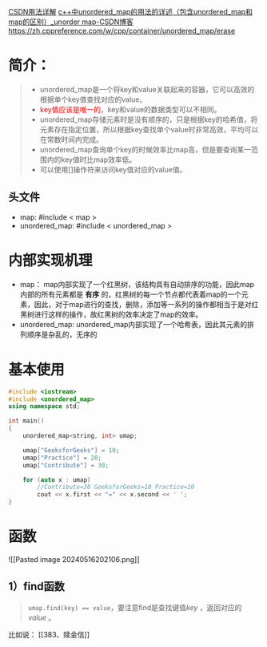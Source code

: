 [CSDN用法详解](https://blog.csdn.net/zou_albert/article/details/106983268)
[c++中unordered_map的用法的详述（包含unordered_map和map的区别）_unorder map-CSDN博客](https://blog.csdn.net/jpc20144055069/article/details/108170073)
https://zh.cppreference.com/w/cpp/container/unordered_map/erase

# 简介：
> - unordered_map是一个将key和value关联起来的容器，它可以高效的根据单个key值查找对应的value。
> - <font color='red'>key值应该是唯一的</font>，key和value的数据类型可以不相同。
> - unordered_map存储元素时是没有顺序的，只是根据key的哈希值，将元素存在指定位置，所以根据key查找单个value时非常高效，平均可以在常数时间内完成。
> - unordered_map查询单个key的时候效率比map高，但是要查询某一范围内的key值时比map效率低。
> - 可以使用[]操作符来访问key值对应的value值。
##  头文件

- map: \#include < map >
- unordered_map: \#include < unordered_map >
# 内部实现机理
 - map： map内部实现了一个红黑树，该结构具有自动排序的功能，因此map内部的所有元素都是 **有序** 的，红黑树的每一个节点都代表着map的一个元素，因此，对于map进行的查找，删除，添加等一系列的操作都相当于是对红黑树进行这样的操作，故红黑树的效率决定了map的效率。
 - unordered_map: unordered_map内部实现了一个哈希表，因此其元素的排列顺序是杂乱的，无序的 

# 基本使用

```c++
#include <iostream>
#include <unordered_map>
using namespace std;

int main()
{
    unordered_map<string, int> umap;

    umap["GeeksforGeeks"] = 10;
    umap["Practice"] = 20;
    umap["Contribute"] = 30;

    for (auto x : umap)
        //Contribute=30 GeeksforGeeks=10 Practice=20
        cout << x.first << "=" << x.second << ' ';
}

```

# 函数

![[Pasted image 20240516202106.png]]

## 1）find函数
>`umap.find(key) == value`，要注意find是查找键值*key* ，返回对应的 *value* 。

比如说：
[[383、赎金信]]
